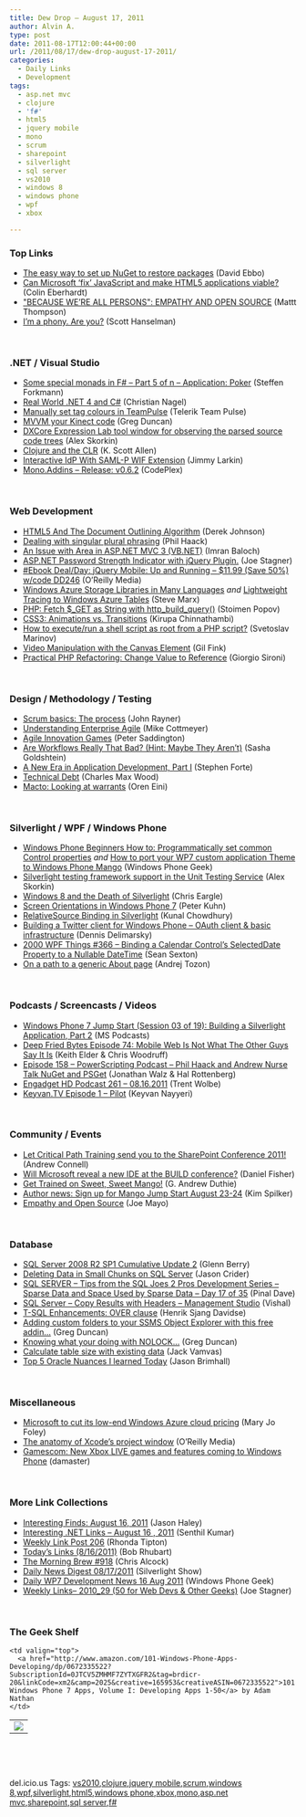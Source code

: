 ```yaml
---
title: Dew Drop – August 17, 2011
author: Alvin A.
type: post
date: 2011-08-17T12:00:44+00:00
url: /2011/08/17/dew-drop-august-17-2011/
categories:
  - Daily Links
  - Development
tags:
  - asp.net mvc
  - clojure
  - 'f#'
  - html5
  - jquery mobile
  - mono
  - scrum
  - sharepoint
  - silverlight
  - sql server
  - vs2010
  - windows 8
  - windows phone
  - wpf
  - xbox

---
```

### <a name="top"></a>Top Links

  * [The easy way to set up NuGet to restore packages][1] (David Ebbo)
  * [Can Microsoft ‘fix’ JavaScript and make HTML5 applications viable?][2] (Colin Eberhardt)
  * <a href="http://mattt.me/2011/08/empathy-and-open-source" target="_blank">"BECAUSE WE&#8217;RE ALL PERSONS": EMPATHY AND OPEN SOURCE</a> (Mattt Thompson)
  * [I&#8217;m a phony. Are you?][3] (Scott Hanselman)

&#160;

### <a name="dotnet"></a>.NET / Visual Studio

  * [Some special monads in F# – Part 5 of n – Application: Poker][4] (Steffen Forkmann)
  * [Real World .NET 4 and C#][5] (Christian Nagel)
  * [Manually set tag colours in TeamPulse][6] (Telerik Team Pulse)
  * [MVVM your Kinect code][7] (Greg Duncan)
  * [DXCore Expression Lab tool window for observing the parsed source code trees][8] (Alex Skorkin)
  * [Clojure and the CLR][9] (K. Scott Allen)
  * [Interactive IdP With SAML-P WIF Extension][10] (Jimmy Larkin)
  * <a href="http://monoaddins.codeplex.com/releases/view/71008" target="_blank">Mono.Addins &#8211; Release: v0.6.2</a> (CodePlex)

&#160;

### <a name="web"></a>Web Development

  * [HTML5 And The Document Outlining Algorithm][11] (Derek Johnson)
  * [Dealing with singular plural phrasing][12] (Phil Haack)
  * [An Issue with Area in ASP.NET MVC 3 (VB.NET)][13] (Imran Baloch)
  * [ASP.NET Password Strength Indicator with jQuery Plugin.][14] (Joe Stagner)
  * [#Ebook Deal/Day: jQuery Mobile: Up and Running &#8211; $11.99 (Save 50%) w/code DD246][15] (O&#8217;Reilly Media)
  * [Windows Azure Storage Libraries in Many Languages][16] _and_ [Lightweight Tracing to Windows Azure Tables][17] (Steve Marx)
  * [PHP: Fetch $\_GET as String with http\_build_query()][18] (Stoimen Popov)
  * [CSS3: Animations vs. Transitions][19] (Kirupa Chinnathambi)
  * [How to execute/run a shell script as root from a PHP script?][20] (Svetoslav Marinov)
  * [Video Manipulation with the Canvas Element][21] (Gil Fink)
  * <a href="http://feeds.dzone.com/~r/zones/agile/~3/J1g1OEC9FE4/practical-php-refactoring-6" target="_blank">Practical PHP Refactoring: Change Value to Reference</a> (Giorgio Sironi)

&#160;

### <a name="design"></a>Design / Methodology / Testing

  * [Scrum basics: The process][22] (John Rayner)
  * [Understanding Enterprise Agile][23] (Mike Cottmeyer)
  * [Agile Innovation Games][24] (Peter Saddington)
  * [Are Workflows Really That Bad? (Hint: Maybe They Aren’t)][25] (Sasha Goldshtein)
  * [A New Era in Application Development, Part I][26] (Stephen Forte)
  * <a href="http://rubyrogues.com/technical-debt/" target="_blank">Technical Debt</a> (Charles Max Wood)
  * [Macto: Looking at warrants][27] (Oren Eini)

&#160;

### <a name="silverlight"></a>Silverlight / WPF / Windows Phone

  * [Windows Phone Beginners How to: Programmatically set common Control properties][28] _and_ [How to port your WP7 custom application Theme to Windows Phone Mango][29] (Windows Phone Geek)
  * [Silverlight testing framework support in the Unit Testing Service][30] (Alex Skorkin)
  * [Windows 8 and the Death of Silverlight][31] (Chris Eargle)
  * [Screen Orientations in Windows Phone 7][32] (Peter Kuhn)
  * [RelativeSource Binding in Silverlight][33] (Kunal Chowdhury)
  * [Building a Twitter client for Windows Phone &#8211; OAuth client & basic infrastructure][34] (Dennis Delimarsky)
  * <a href="http://wpf.2000things.com/2011/08/17/366-binding-a-calendar-controls-selecteddate-property-to-a-nullable-datetime/" target="_blank">2000 WPF Things #366 – Binding a Calendar Control’s SelectedDate Property to a Nullable DateTime</a> (Sean Sexton)
  * [On a path to a generic About page][35] (Andrej Tozon)

&#160;

### <a name="podcasts"></a>Podcasts / Screencasts / Videos

  * [Windows Phone 7 Jump Start (Session 03 of 19): Building a Silverlight Application, Part 2][36] (MS Podcasts)
  * <a href="http://feedproxy.google.com/~r/deepfriedbytes/~3/4bU8fQ2KcOs/" target="_blank">Deep Fried Bytes Episode 74: Mobile Web Is Not What The Other Guys Say It Is</a> (Keith Elder & Chris Woodruff)
  * [Episode 158 &#8211; PowerScripting Podcast &#8211; Phil Haack and Andrew Nurse Talk NuGet and PSGet][37] (Jonathan Walz & Hal Rottenberg)
  * [Engadget HD Podcast 261 &#8211; 08.16.2011][38] (Trent Wolbe)
  * [Keyvan.TV Episode 1 &#8211; Pilot][39] (Keyvan Nayyeri)

&#160;

### <a name="events"></a>Community / Events

  * [Let Critical Path Training send you to the SharePoint Conference 2011!][40] (Andrew Connell)
  * [Will Microsoft reveal a new IDE at the BUILD conference?][41] (Daniel Fisher)
  * [Get Trained on Sweet, Sweet Mango!][42] (G. Andrew Duthie)
  * [Author news: Sign up for Mango Jump Start August 23-24][43] (Kim Spilker)
  * [Empathy and Open Source][44] (Joe Mayo)

&#160;

### <a name="db"></a>Database

  * [SQL Server 2008 R2 SP1 Cumulative Update 2][45] (Glenn Berry)
  * [Deleting Data in Small Chunks on SQL Server][46] (Jason Crider)
  * [SQL SERVER – Tips from the SQL Joes 2 Pros Development Series – Sparse Data and Space Used by Sparse Data – Day 17 of 35][47] (Pinal Dave)
  * [SQL Server – Copy Results with Headers – Management Studio][48] (Vishal)
  * [T-SQL Enhancements: OVER clause][49] (Henrik Sjang Davidse)
  * [Adding custom folders to your SSMS Object Explorer with this free addin&#8230;][50] (Greg Duncan)
  * [Knowing what your doing with NOLOCK&#8230;][51] (Greg Duncan)
  * [Calculate table size with existing data][52] (Jack Vamvas)
  * [Top 5 Oracle Nuances I learned Today][53] (Jason Brimhall)

&#160;

### <a name="misc"></a>Miscellaneous

  * [Microsoft to cut its low-end Windows Azure cloud pricing][54] (Mary Jo Foley)
  * [The anatomy of Xcode&#8217;s project window][55] (O&#8217;Reilly Media)
  * [Gamescom: New Xbox LIVE games and features coming to Windows Phone][56] (damaster)

&#160;

### <a name="links"></a>More Link Collections

  * [Interesting Finds: August 16, 2011][57] (Jason Haley)
  * [Interesting .NET Links – August 16 , 2011][58] (Senthil Kumar)
  * [Weekly Link Post 206][59] (Rhonda Tipton)
  * [Today&#8217;s Links (8/16/2011)][60] (Bob Rhubart)
  * [The Morning Brew #918][61] (Chris Alcock)
  * [Daily News Digest 08/17/2011][62] (Silverlight Show)
  * [Daily WP7 Development News 16 Aug 2011][63] (Windows Phone Geek)
  * [Weekly Links– 2010_29 (50 for Web Devs & Other Geeks)][64] (Joe Stagner)

&#160;

### <a name="shelf"></a>The Geek Shelf

<table border="0" cellspacing="0" cellpadding="0">
  <tr>
    <td>
      <img data-recalc-dims="1" decoding="async" src="https://i0.wp.com/ecx.images-amazon.com/images/I/51G70B1ga2L._SL160_.jpg?w=660" />
    </td>
    
    <td valign="top">
      <a href="http://www.amazon.com/101-Windows-Phone-Apps-Developing/dp/0672335522?SubscriptionId=0JTCV5ZMHMF7ZYTXGFR2&tag=brdicr-20&linkCode=xm2&camp=2025&creative=165953&creativeASIN=0672335522">101 Windows Phone 7 Apps, Volume I: Developing Apps 1-50</a> by Adam Nathan
    </td>
  </tr>
</table>

&#160;

<div style="padding-bottom: 0px; margin: 0px; padding-left: 0px; padding-right: 0px; display: inline; float: none; padding-top: 0px" id="scid:C16BAC14-9A3D-4c50-9394-FBFEF7A93539:1b77e32c-18a7-42af-837e-ccd6eceb64ba" class="wlWriterEditableSmartContent">
  <!--dotnetkickit-->
</div>

&#160;

<div style="padding-bottom: 0px; margin: 0px; padding-left: 0px; padding-right: 0px; display: inline; float: none; padding-top: 0px" id="scid:0767317B-992E-4b12-91E0-4F059A8CECA8:7ba7196a-1e7f-4700-884e-778ab841adfb" class="wlWriterEditableSmartContent">
  del.icio.us Tags: <a href="http://del.icio.us/popular/vs2010" rel="tag">vs2010</a>,<a href="http://del.icio.us/popular/clojure" rel="tag">clojure</a>,<a href="http://del.icio.us/popular/jquery+mobile" rel="tag">jquery mobile</a>,<a href="http://del.icio.us/popular/scrum" rel="tag">scrum</a>,<a href="http://del.icio.us/popular/windows+8" rel="tag">windows 8</a>,<a href="http://del.icio.us/popular/wpf" rel="tag">wpf</a>,<a href="http://del.icio.us/popular/silverlight" rel="tag">silverlight</a>,<a href="http://del.icio.us/popular/html5" rel="tag">html5</a>,<a href="http://del.icio.us/popular/windows+phone" rel="tag">windows phone</a>,<a href="http://del.icio.us/popular/xbox" rel="tag">xbox</a>,<a href="http://del.icio.us/popular/mono" rel="tag">mono</a>,<a href="http://del.icio.us/popular/asp.net+mvc" rel="tag">asp.net mvc</a>,<a href="http://del.icio.us/popular/sharepoint" rel="tag">sharepoint</a>,<a href="http://del.icio.us/popular/sql+server" rel="tag">sql server</a>,<a href="http://del.icio.us/popular/f%23" rel="tag">f#</a>
</div>

 [1]: http://feedproxy.google.com/~r/DavidEbbo/~3/A0DaNVX26Y8/easy-way-to-set-up-nuget-to-restore.html
 [2]: http://www.scottlogic.co.uk/blog/colin/2011/08/can-microsoft-%e2%80%98fix%e2%80%99-javascript-and-make-html5-applications-viable/
 [3]: http://feedproxy.google.com/~r/ScottHanselman/~3/UyBP9DVgeyI/ImAPhonyAreYou.aspx
 [4]: http://www.navision-blog.de/2011/08/17/some-special-monads-in-f-part-5-of-n-application-poker/
 [5]: http://weblogs.thinktecture.com/cnagel/2011/08/real-world-net-4-and-c.html
 [6]: http://feedproxy.google.com/~r/TeamPulse/~3/Dd4Cak8INxc/manually-set-tag-colours-in-teampulse.aspx
 [7]: http://channel9.msdn.com/coding4fun/kinect/MVVM-your-Kinect-code
 [8]: http://www.skorkin.com/2011/08/dxcore-expression-lab-tool-window-for-observing-the-parsed-source-trees/
 [9]: http://odetocode.com/Blogs/scott/archive/2011/08/15/clojure-and-the-clr.aspx
 [10]: http://jimmylarkin.net/post.aspx?id=5a382b0a-dc28-41c6-8c5a-79520669feda
 [11]: http://www.smashingmagazine.com/2011/08/16/html5-and-the-document-outlining-algorithm-2/
 [12]: http://feeds.haacked.com/~r/haacked/~3/BEW_VYDxlSg/dealing-with-singular-plural-phrasing.aspx
 [13]: http://weblogs.asp.net/imranbaloch/archive/2011/08/16/area-issue-in-asp-net-mvc-3-vb-net.aspx
 [14]: http://feedproxy.google.com/~r/MSJoe/~3/29N9yhyLvHY/
 [15]: http://feeds.oreilly.com/~r/oreilly/news/~3/fEC5AysHByY/
 [16]: http://blog.smarx.com/posts/windows-azure-storage-libraries-in-many-languages
 [17]: http://blog.smarx.com/posts/lightweight-tracing-to-windows-azure-tables
 [18]: http://feedproxy.google.com/~r/stoimenblog/~3/ilMkP2k27jo/
 [19]: http://www.kirupa.com/html5/css3_animations_vs_transitions.htm
 [20]: http://feeds.dzone.com/~r/zones/css/~3/SyptaQNI-AU/how-executerun-shell-script
 [21]: http://feedproxy.google.com/~r/GilFinkBlog/~3/O2vNuB4IDdU/video-manipulation-with-the-canvas-element.aspx
 [22]: http://sharpfellows.com/post.aspx?id=3e40c59a-e060-49fe-87e1-434bcbd46539
 [23]: http://feedproxy.google.com/~r/LeadingAgile/~3/mZUuVxMcPpc/
 [24]: http://feedproxy.google.com/~r/agilescout/~3/4KfmUTo7VVA/
 [25]: http://blogs.microsoft.co.il/blogs/sasha/archive/2011/08/17/are-workflows-really-that-bad-hint-maybe-they-aren-t.aspx
 [26]: http://feedproxy.google.com/~r/StephenFortesBlog/~3/bRE2s6O1Xww/PermaLink,guid,65572b08-e2af-4057-a972-e760b4062249.aspx
 [27]: http://feedproxy.google.com/~r/AyendeRahien/~3/9h2MtG4yw8A/macto-looking-at-warrants
 [28]: http://www.windowsphonegeek.com/tips/Windows-Phone-Beginners-How-to-Programmatically-set-common-Control-properties
 [29]: http://www.windowsphonegeek.com/articles/How-to-port-your-WP7-custom-application-Theme-to-Windows-Phone-Mango
 [30]: http://www.skorkin.com/2011/08/silverlight-testing-framework-support-in-the-unit-testing-service/
 [31]: http://www.kodefuguru.com/post/2011/08/17/Windows-8-and-the-Death-of-Silverlight.aspx
 [32]: http://feedproxy.google.com/~r/silverlightshow/~3/FGO3p4Z-R1Y/Screen-Orientations-in-Windows-Phone-7.aspx
 [33]: http://feedproxy.google.com/~r/kunal2383/~3/QwaYQlrD3lU/relativesource-binding-in-silverlight.html
 [34]: http://dotnet.dzone.com/articles/building-twitter-client
 [35]: http://feedproxy.google.com/~r/TheAttic/~3/DBfAGe96uqQ/post.aspx
 [36]: http://www.microsoft.com/events/podcasts/default.aspx?audience=Audience-e5381407-359f-4922-97d0-0237af790eee&pageId=x7119&source=Microsoft-Podcasts-for-Developers&WT.rss_ev=a
 [37]: http://feedproxy.google.com/~r/Powerscripting/~3/TAEKcmZvsbY/episode-158-power-scripting-podcast-phil-haack-and-andrew-nurse-talk-nu-get-and-ps-get
 [38]: http://www.engadget.com/2011/08/16/engadget-hd-podcast-261-08-16-2011/
 [39]: http://www.nayyeri.net/keyvan-tv-episode-1-pilot
 [40]: http://feedproxy.google.com/~r/AndrewConnell/~3/zup8EAfqGrI/let-critical-path-training-send-you-to-the-sharepoint-conference.aspx
 [41]: http://lennybacon.com/2011/08/16/WillMicrosoftRevealANewIDEAtTheBUILDConference.aspx
 [42]: http://feeds.devhammer.net/~r/devhammer/~3/e-LzvU-5w5E/get-trained-on-sweet-sweet-mango
 [43]: http://blogs.msdn.com/b/microsoft_press/archive/2011/08/16/reminder-sign-up-for-mango-jump-start-august-23-24.aspx
 [44]: http://geekswithblogs.net/WinAZ/archive/2011/08/16/empathy-and-open-source.aspx
 [45]: http://www.sqlservercentral.com/blogs/glennberry/archive/2011/08/16/sql-server-2008-r2-sp1-cumulative-update-2.aspx
 [46]: http://feedproxy.google.com/~r/sqlserverpedia/~3/miL_CMIw1k4/
 [47]: http://blog.sqlauthority.com/2011/08/17/sql-server-tips-from-the-sql-joes-2-pros-development-series-sparse-data-and-space-used-by-sparse-data-day-17-of-35/
 [48]: http://feedproxy.google.com/~r/sqlserverpedia/~3/4LV1vL-oGAM/
 [49]: http://www.sqlservercentral.com/blogs/sqlservernotesfromthefield/archive/2011/08/16/t_2D00_sql-enhancements_3A00_-over-clause.aspx
 [50]: http://coolthingoftheday.blogspot.com/2011/08/adding-custom-folders-to-your-ssms.html
 [51]: http://coolthingoftheday.blogspot.com/2011/08/knowing-what-your-doing-with-nolock.html
 [52]: http://feedproxy.google.com/~r/sqlserverpedia/~3/-_6UjzffQEA/
 [53]: http://www.sqlservercentral.com/blogs/sqlrnnr/archive/2011/08/16/top-5-oracle-nuances-i-learned-today.aspx
 [54]: http://www.zdnet.com/blog/microsoft/microsoft-to-cut-its-low-end-windows-azure-cloud-pricing/10343
 [55]: http://feeds.oreilly.com/~r/oreilly/news/~3/m0NDHK4pmLk/2851-the-anatomy-of-xcodes-project-window
 [56]: http://feedproxy.google.com/~r/liveside/~3/qznPIcaoDQ0/
 [57]: http://jasonhaley.com/blog/post.aspx?id=42706951-cdbb-4b01-a77f-3f3a5fd4426c
 [58]: http://feedproxy.google.com/~r/ginktage/EPSB/~3/S4kRTC0ARKg/
 [59]: http://rhondatipton.net/2011/08/16/weekly-link-post-206/
 [60]: http://feedproxy.google.com/~r/brhubartOTN/~3/Rd3UU9xi1Es/today_s_links_8_16
 [61]: http://feedproxy.google.com/~r/ReflectivePerspective/~3/E5Vp8hY8ZqU/
 [62]: http://feedproxy.google.com/~r/silverlightshow/~3/VVvRBv_BzzE/Daily-News-Digest-08-17-2011.aspx
 [63]: http://www.windowsphonegeek.com/news/daily-wp7-development-news-16-aug-2011
 [64]: http://feedproxy.google.com/~r/MSJoe/~3/6RLFPl3XYEs/